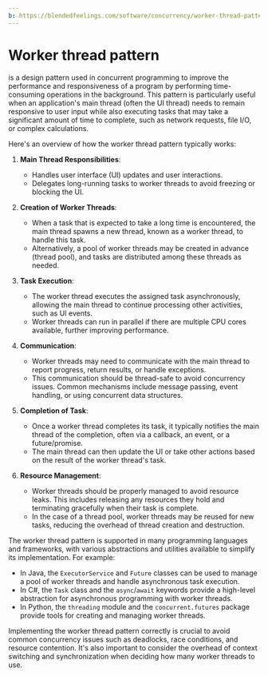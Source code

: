 ```yaml
---
b: https://blendedfeelings.com/software/concurrency/worker-thread-pattern.md
---
```


# Worker thread pattern 
is a design pattern used in concurrent programming to improve the performance and responsiveness of a program by performing time-consuming operations in the background. This pattern is particularly useful when an application's main thread (often the UI thread) needs to remain responsive to user input while also executing tasks that may take a significant amount of time to complete, such as network requests, file I/O, or complex calculations.

Here's an overview of how the worker thread pattern typically works:

1. **Main Thread Responsibilities**:
   - Handles user interface (UI) updates and user interactions.
   - Delegates long-running tasks to worker threads to avoid freezing or blocking the UI.

2. **Creation of Worker Threads**:
   - When a task that is expected to take a long time is encountered, the main thread spawns a new thread, known as a worker thread, to handle this task.
   - Alternatively, a pool of worker threads may be created in advance (thread pool), and tasks are distributed among these threads as needed.

3. **Task Execution**:
   - The worker thread executes the assigned task asynchronously, allowing the main thread to continue processing other activities, such as UI events.
   - Worker threads can run in parallel if there are multiple CPU cores available, further improving performance.

4. **Communication**:
   - Worker threads may need to communicate with the main thread to report progress, return results, or handle exceptions.
   - This communication should be thread-safe to avoid concurrency issues. Common mechanisms include message passing, event handling, or using concurrent data structures.

5. **Completion of Task**:
   - Once a worker thread completes its task, it typically notifies the main thread of the completion, often via a callback, an event, or a future/promise.
   - The main thread can then update the UI or take other actions based on the result of the worker thread's task.

6. **Resource Management**:
   - Worker threads should be properly managed to avoid resource leaks. This includes releasing any resources they hold and terminating gracefully when their task is complete.
   - In the case of a thread pool, worker threads may be reused for new tasks, reducing the overhead of thread creation and destruction.

The worker thread pattern is supported in many programming languages and frameworks, with various abstractions and utilities available to simplify its implementation. For example:

- In Java, the `ExecutorService` and `Future` classes can be used to manage a pool of worker threads and handle asynchronous task execution.
- In C#, the `Task` class and the `async`/`await` keywords provide a high-level abstraction for asynchronous programming with worker threads.
- In Python, the `threading` module and the `concurrent.futures` package provide tools for creating and managing worker threads.

Implementing the worker thread pattern correctly is crucial to avoid common concurrency issues such as deadlocks, race conditions, and resource contention. It's also important to consider the overhead of context switching and synchronization when deciding how many worker threads to use.
